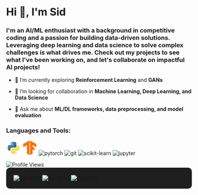 <h1 align="left">Hi 👋, I'm Sid</h1>
<h3 align="left">I'm an AI/ML enthusiast with a background in competitive coding and a passion for building data-driven solutions. Leveraging deep learning and data science to solve complex challenges is what drives me. Check out my projects to see what I've been working on, and let's collaborate on impactful AI projects!</h3>

- 🌱 I’m currently exploring **Reinforcement Learning** and **GANs**

- 🤝 I’m looking for collaboration in **Machine Learning, Deep Learning, and Data Science**

- 💬 Ask me about **ML/DL frameworks, data preprocessing, and model evaluation**

<h3 align="left">Languages and Tools:</h3>

<p align="left">  
  <img src="https://raw.githubusercontent.com/devicons/devicon/master/icons/python/python-original.svg" alt="python" width="40" height="40"/>
  <img src="https://raw.githubusercontent.com/devicons/devicon/master/icons/tensorflow/tensorflow-original.svg" alt="tensorflow" width="40" height="40"/> 
  <img src="https://upload.wikimedia.org/wikipedia/commons/1/10/PyTorch_logo_icon.svg" alt="pytorch" width="40" height="40"/> 
  <img src="https://upload.wikimedia.org/wikipedia/commons/3/3f/Git_icon.svg" alt="git" width="40" height="40"/> 
  <img src="https://upload.wikimedia.org/wikipedia/commons/0/05/Scikit_learn_logo_small.svg" alt="scikit-learn" width="40" height="40"/> 
  <img src="https://upload.wikimedia.org/wikipedia/commons/3/38/Jupyter_logo.svg" alt="jupyter" width="40" height="40"/> 
</p>

<!-- Profile Views Badge -->
<img src="https://komarev.com/ghpvc/?username=Sid-5137&color=blueviolet" alt="Profile Views">

<div style="background-color: #1e1e1e; padding: 20px; border-radius: 10px;">
  
  <!-- GitHub Stats -->
  <img src="https://github-readme-stats.vercel.app/api?username=Sid-5137&show_icons=true&locale=en&theme=tokyonight" alt="Sid-5137" height="195" />
  
  <!-- Top Languages -->
  <img src="https://github-readme-stats.vercel.app/api/top-langs?username=Sid-5137&show_icons=true&locale=en&layout=compact&theme=tokyonight" alt="Sid-5137" height="195" />

  <!-- GitHub Profile Trophy -->
  <a href="https://github.com/ryo-ma/github-profile-trophy">
    <img src="https://github-profile-trophy.vercel.app/?username=Sid-5137&theme=dracula&margin-w=15&margin-h=15" alt="Sid-5137" height="195" />
  </a>

</div>
